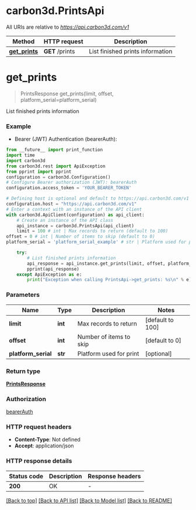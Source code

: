 # carbon3d.PrintsApi

All URIs are relative to *https://api.carbon3d.com/v1*

Method | HTTP request | Description
------------- | ------------- | -------------
[**get_prints**](PrintsApi.md#get_prints) | **GET** /prints | List finished prints information


# **get_prints**
> PrintsResponse get_prints(limit, offset, platform_serial=platform_serial)

List finished prints information

### Example

* Bearer (JWT) Authentication (bearerAuth):
```python
from __future__ import print_function
import time
import carbon3d
from carbon3d.rest import ApiException
from pprint import pprint
configuration = carbon3d.Configuration()
# Configure Bearer authorization (JWT): bearerAuth
configuration.access_token = 'YOUR_BEARER_TOKEN'

# Defining host is optional and default to https://api.carbon3d.com/v1
configuration.host = "https://api.carbon3d.com/v1"
# Enter a context with an instance of the API client
with carbon3d.ApiClient(configuration) as api_client:
    # Create an instance of the API class
    api_instance = carbon3d.PrintsApi(api_client)
    limit = 100 # int | Max records to return (default to 100)
offset = 0 # int | Number of items to skip (default to 0)
platform_serial = 'platform_serial_example' # str | Platform used for print (optional)

    try:
        # List finished prints information
        api_response = api_instance.get_prints(limit, offset, platform_serial=platform_serial)
        pprint(api_response)
    except ApiException as e:
        print("Exception when calling PrintsApi->get_prints: %s\n" % e)
```

### Parameters

Name | Type | Description  | Notes
------------- | ------------- | ------------- | -------------
 **limit** | **int**| Max records to return | [default to 100]
 **offset** | **int**| Number of items to skip | [default to 0]
 **platform_serial** | **str**| Platform used for print | [optional] 

### Return type

[**PrintsResponse**](PrintsResponse.md)

### Authorization

[bearerAuth](../README.md#bearerAuth)

### HTTP request headers

 - **Content-Type**: Not defined
 - **Accept**: application/json

### HTTP response details
| Status code | Description | Response headers |
|-------------|-------------|------------------|
**200** | OK |  -  |

[[Back to top]](#) [[Back to API list]](../README.md#documentation-for-api-endpoints) [[Back to Model list]](../README.md#documentation-for-models) [[Back to README]](../README.md)

